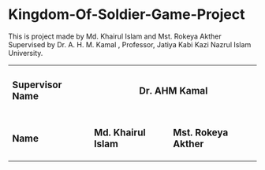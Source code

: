 # Kingdom-Of-Soldier-Game-Project
This is project made by
Md. Khairul Islam and Mst. Rokeya Akther 
Supervised by Dr. A. H. M. Kamal , Professor, Jatiya Kabi Kazi Nazrul Islam University.
<table>
  <tr>
    <td><h3>Supervisor Name</h3></td> 
    <td colspan = 2 align = center color = red><h3>Dr. AHM Kamal</h3></td>
  </tr>
  <tr>
    <td><h3>Name</h3></td> 
    <td><h3>Md. Khairul Islam</h3></td>
    <td><h3>Mst. Rokeya Akther</h3></td>
  </tr>
</table>
